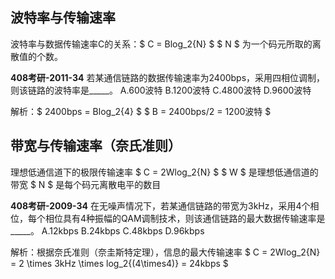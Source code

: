 ## 波特率与传输速率

波特率与数据传输速率C的关系：$ C = Blog_2{N} $
$ N $ 为一个码元所取的离散值的个数。

**408考研-2011-34** 若某通信链路的数据传输速率为2400bps，采用四相位调制，则该链路的波特率是_____。
A.600波特    B.1200波特    C.4800波特    D.9600波特

解析：$ 2400bps = Blog_2{4} $
$ B = 2400bps/2 = 1200波特 $

## 带宽与传输速率（奈氏准则）

理想低通信道下的极限传输速率 $ C = 2Wlog_2{N} $
$ W $ 是理想低通信道的带宽
$ N $ 是每个码元离散电平的数目

**408考研-2009-34** 在无噪声情况下，若某通信链路的带宽为3kHz，采用4个相位，每个相位具有4种振幅的QAM调制技术，则该通信链路的最大数据传输速率是_____。
A.12kbps    B.24kbps    C.48kbps    D.96kbps

解析：根据奈氏准则（奈圭斯特定理），信息的最大传输速率 $ C = 2Wlog_2{N} = 2 \times 3kHz \times log_2{(4\times4)} = 24kbps $

